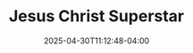 ---
title: Jesus Christ Superstar
Theatre: Alhambra Theatre & Dining
Venue: Alhambra Theatre
Season: 
date: 2025-04-30T11:12:48-04:00
opening_date: 2008-04-01
approx_date: month
showtimes:
featured_image: 
featured_image_alt: 
featured_image_caption: 
featured_image_attr: 
featured_image_attr_link: 
program:
Website: 
Tickets: 
show_details: 
cast:
- Jesus: Justin Murphy
crew:
orchestra:
genres: 
Description: 
---